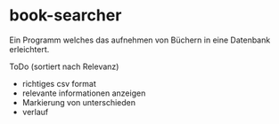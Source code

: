 # book-searcher
Ein Programm welches das aufnehmen von Büchern in eine Datenbank erleichtert.

ToDo (sortiert nach Relevanz)

- richtiges csv format
- relevante informationen anzeigen
- Markierung von unterschieden
- verlauf
